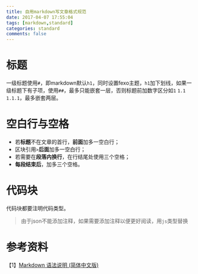 ```yaml
---
title: 自用markdown写文章格式规范
date: 2017-04-07 17:55:04
tags: [markdown,standard]
categories: standard
comments: false
---
```


# 标题
一级标题使用`#`，即markdown默认`h1`，同时设置fexo主题，`h1`加下划线，如果一级标题下有子项，使用`##`，最多只能嵌套一层，否则标题前加数字区分如`1` `1.1` `1.1.1`，最多嵌套两层。

# 空白行与空格
- 若**标题**不在文章的首行，**前面**加多一空白行；   
- 区块引用`>`**后面**加多一空白行；   
- 若需要在**段落内换行**，在行结尾处使用三个空格；   
- **每段结束后**，加多三个空格。   

# 代码块
代码块都要注明代码类型。   
> 由于json不能添加注释，如果需要添加注释以便更好阅读，用`js`类型替换

# 参考资料
【1】[Markdown 语法说明 (简体中文版)](http://wowubuntu.com/markdown/)   